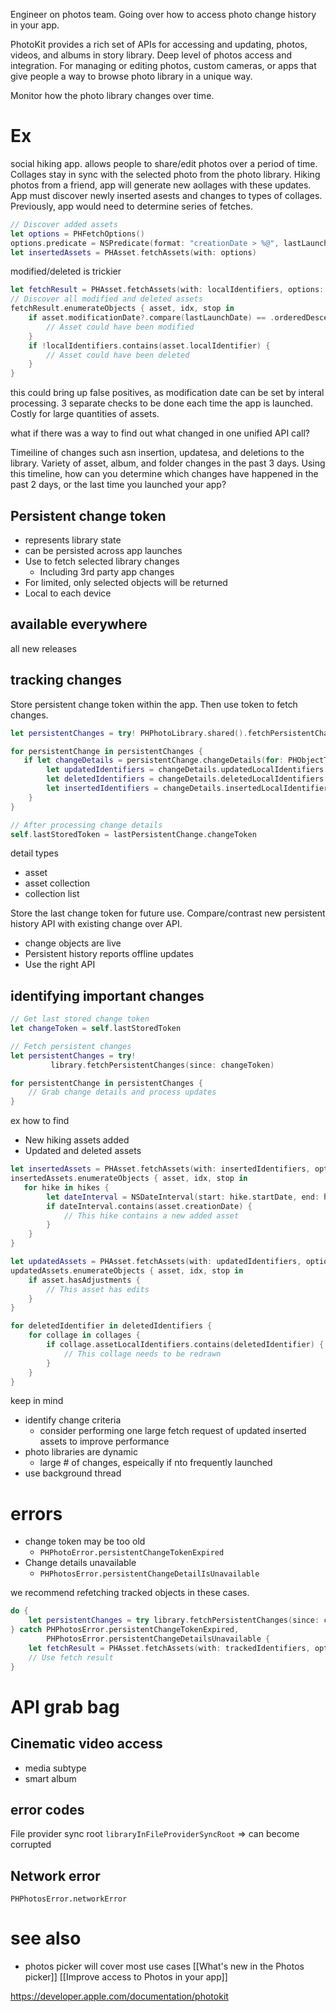Engineer on photos team.  Going over how to access photo change history in your app.

PhotoKit provides a rich set of APIs for accessing and updating, photos, videos, and albums in story library.  Deep level of photos access and integration.  For managing or editing photos, custom cameras, or apps that give people a way to browse photo library in a unique way.

Monitor how the photo library changes over time.

# Ex
social hiking app. allows people to share/edit photos over a period of time.  Collages stay in sync with the selected photo from the photo library.  Hiking photos from a friend, app will generate new aollages with these updates.  App must discover newly inserted asests and changes to types of collages.  Previously, app would need to determine series of fetches.
```swift
// Discover added assets
let options = PHFetchOptions()
options.predicate = NSPredicate(format: "creationDate > %@", lastLaunchDate as CVarArg)
let insertedAssets = PHAsset.fetchAssets(with: options)
```

modified/deleted is trickier

```swift
let fetchResult = PHAsset.fetchAssets(with: localIdentifiers, options: nil)
// Discover all modified and deleted assets
fetchResult.enumerateObjects { asset, idx, stop in
    if asset.modificationDate?.compare(lastLaunchDate) == .orderedDescending {
        // Asset could have been modified
    }
    if !localIdentifiers.contains(asset.localIdentifier) {
        // Asset could have been deleted
    }
}
```

this could bring up false positives, as modification date can be set by interal processing.  3 separate checks to be done each time the app is launched.  Costly for large quantities of assets.

what if there was a way to find out what changed in one unified API call?

Timeiline of changes such asn insertion, updatesa, and deletions to the library.  Variety of asset, album, and folder changes in the past 3 days.  Using this timeline, how can you determine which changes have happened in the past 2 days, or the last time you launched your app?

## Persistent change token
* represents library state
* can be persisted across app launches
* Use to fetch selected library changes
	* Including 3rd party app changes
* For limited, only selected objects will be returned
* Local to each device
## available everywhere
all new releases

## tracking changes
Store persistent change token within the app.  Then use token to fetch changes.

```swift
let persistentChanges = try! PHPhotoLibrary.shared().fetchPersistentChanges(since: self.lastStoredToken)

for persistentChange in persistentChanges { 
   if let changeDetails = persistentChange.changeDetails(for: PHObjectType.asset) {
        let updatedIdentifiers = changeDetails.updatedLocalIdentifiers
        let deletedIdentifiers = changeDetails.deletedLocalIdentifiers
        let insertedIdentifiers = changeDetails.insertedLocalIdentifiers
    }
}

// After processing change details
self.lastStoredToken = lastPersistentChange.changeToken
```
detail types
* asset
* asset collection
* collection list

Store the last change token for future use.  Compare/contrast new persistent history API with existing change over API.

* change objects are live
* Persistent history reports offline updates
* Use the right API

## identifying important changes

```swift
// Get last stored change token
let changeToken = self.lastStoredToken

// Fetch persistent changes
let persistentChanges = try!   
         library.fetchPersistentChanges(since: changeToken)

for persistentChange in persistentChanges {
    // Grab change details and process updates
}
```

ex how to find
* New hiking assets added
* Updated and deleted assets


```swift
let insertedAssets = PHAsset.fetchAssets(with: insertedIdentifiers, options: nil)
insertedAssets.enumerateObjects { asset, idx, stop in
   for hike in hikes {
        let dateInterval = NSDateInterval(start: hike.startDate, end: hike.endDate)
        if dateInterval.contains(asset.creationDate) {
            // This hike contains a new added asset
        }
    }
}
```

```swift
let updatedAssets = PHAsset.fetchAssets(with: updatedIdentifiers, options: nil)
updatedAssets.enumerateObjects { asset, idx, stop in
    if asset.hasAdjustments {
        // This asset has edits
    }
}
```

```swift
for deletedIdentifier in deletedIdentifiers {
    for collage in collages {
        if collage.assetLocalIdentifiers.contains(deletedIdentifier) {
            // This collage needs to be redrawn
        }
    }
}
```
keep in mind
* identify change criteria
	* consider performing one large fetch request of updated inserted assets to improve performance
* photo libraries are dynamic
	* large # of changes, espeically if nto frequently launched
* use background thread

# errors
* change token may be too old
	* `PHPhotoError.persistentChangeTokenExpired`
* Change details unavailable
	* `PHPhotosError.persistentChangeDetailIsUnavailable`

we recommend refetching tracked objects in these cases.
```swift
do {
    let persistentChanges = try library.fetchPersistentChanges(since: changeToken)
} catch PHPhotosError.persistentChangeTokenExpired,
        PHPhotosError.persistentChangeDetailsUnavailable {
    let fetchResult = PHAsset.fetchAssets(with: trackedIdentifiers, options: options)
    // Use fetch result
}
```

# API grab bag

## Cinematic video access
* media subtype
* smart album
## error codes
File provider sync root
`libraryInFileProviderSyncRoot` => can become corrupted

## Network error
`PHPhotosError.networkError`

# see also
* photos picker will cover most use cases
[[What's new in the Photos picker]]
[[Improve access to Photos in your app]]

https://developer.apple.com/documentation/photokit
